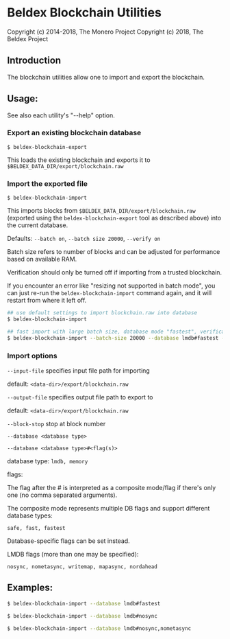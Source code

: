 # Beldex Blockchain Utilities

Copyright (c) 2014-2018, The Monero Project
Copyright (c)      2018, The Beldex Project

## Introduction

The blockchain utilities allow one to import and export the blockchain.

## Usage:

See also each utility's "--help" option.

### Export an existing blockchain database

`$ beldex-blockchain-export`

This loads the existing blockchain and exports it to `$BELDEX_DATA_DIR/export/blockchain.raw`

### Import the exported file

`$ beldex-blockchain-import`

This imports blocks from `$BELDEX_DATA_DIR/export/blockchain.raw` (exported using the
`beldex-blockchain-export` tool as described above) into the current database.

Defaults: `--batch on`, `--batch size 20000`, `--verify on`

Batch size refers to number of blocks and can be adjusted for performance based on available RAM.

Verification should only be turned off if importing from a trusted blockchain.

If you encounter an error like "resizing not supported in batch mode", you can just re-run
the `beldex-blockchain-import` command again, and it will restart from where it left off.

```bash
## use default settings to import blockchain.raw into database
$ beldex-blockchain-import

## fast import with large batch size, database mode "fastest", verification off
$ beldex-blockchain-import --batch-size 20000 --database lmdb#fastest --verify off

```

### Import options

`--input-file`
specifies input file path for importing

default: `<data-dir>/export/blockchain.raw`

`--output-file`
specifies output file path to export to

default: `<data-dir>/export/blockchain.raw`

`--block-stop`
stop at block number

`--database <database type>`

`--database <database type>#<flag(s)>`

database type: `lmdb, memory`

flags:

The flag after the # is interpreted as a composite mode/flag if there's only
one (no comma separated arguments).

The composite mode represents multiple DB flags and support different database types:

`safe, fast, fastest`

Database-specific flags can be set instead.

LMDB flags (more than one may be specified):

`nosync, nometasync, writemap, mapasync, nordahead`

## Examples:

```bash
$ beldex-blockchain-import --database lmdb#fastest

$ beldex-blockchain-import --database lmdb#nosync

$ beldex-blockchain-import --database lmdb#nosync,nometasync
```
